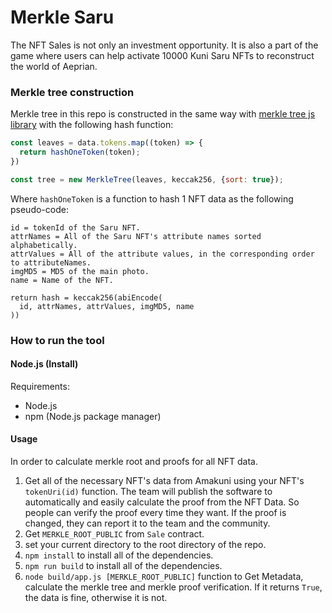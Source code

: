 # Merkle Saru
The NFT Sales is not only an investment opportunity. It is also a part of the game where users can help activate 10000 Kuni Saru NFTs to reconstruct the world of Aeprian. 

### Merkle tree construction
Merkle tree in this repo is constructed in the same way with [merkle tree js library](https://github.com/miguelmota/merkletreejs) with the following hash function:
```js
const leaves = data.tokens.map((token) => {
  return hashOneToken(token);
})

const tree = new MerkleTree(leaves, keccak256, {sort: true});
```
Where `hashOneToken` is a function to hash 1 NFT data as the following pseudo-code:
```
id = tokenId of the Saru NFT.
attrNames = All of the Saru NFT's attribute names sorted alphabetically.
attrValues = All of the attribute values, in the corresponding order to attributeNames.
imgMD5 = MD5 of the main photo.
name = Name of the NFT.

return hash = keccak256(abiEncode(
  id, attrNames, attrValues, imgMD5, name
))
```

### How to run the tool
#### Node.js (Install)
Requirements:
- Node.js
- npm (Node.js package manager)

#### Usage
In order to calculate merkle root and proofs for all NFT data.
1. Get all of the necessary NFT's data from Amakuni using your NFT's `tokenUri(id)` function. The team will publish the software to automatically and easily calculate the proof from the NFT Data. So people can verify the proof every time they want. If the proof is changed, they can report it to the team and the community.
1. Get `MERKLE_ROOT_PUBLIC` from `Sale` contract.
1. set your current directory to the root directory of the repo.
1. `npm install` to install all of the dependencies.
1. `npm run build` to install all of the dependencies.
1. `node build/app.js [MERKLE_ROOT_PUBLIC]` function to Get Metadata, calculate the merkle tree and merkle proof verification. If it returns `True`, the data is fine, otherwise it is not.



